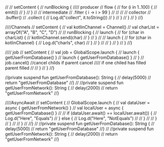 

//
//        setContent {
//            runBlocking {
////            producer
//                flow<Int> {
//                    for (i in 1..100) {
//                        emit(i)
//                    }
//                }
//                    //                intermediate
//                    .filter { i -> i > 99 }
//                    //
//                    //            collector
//                    .buffer()
//                    .collect {
//                        Log.d("collect", it.toString())
//                    }
//            }
//        }
//    }
//}


////Channels
//        setContent {
//            val kotlinChannel = Channel<String>()
//            val charList = arrayOf<String>("A", "B", "C", "D")
//
//            runBlocking {
//                launch {
//                    for (char in charList) {
//                        kotlinChannel.send(char)
//                    }
//                }
//
//                launch {
//                    for (char in kotlinChannel) {
//                        Log.d("charIs", char)
//                    }
//                }
//
//            }
//        }
//    }
//}


////        job
//        setContent {
//            val job = GlobalScope.launch {
//                launch { getUserFromDatabase() }
//                launch { getUserFromDatabase() }
//            }
//            job.cancel() //cancel childs if parent cancel
////            if one chiled has filled parent filled
//
//        }
//    }
//}

//private suspend fun getUserFromDatabase(): String {
//    delay(5000)
//    return "getUserFromDatabase"
//}
//
//private suspend fun getUserFromNetwork(): String {
//    delay(2000)
//    return "getUserFromNetwork"
//}


////AsyncAwait
//        setContent {
//            GlobalScope.launch {
//                val dataUser = async { getUserFromNetwork() }
//                val localUser = async { getUserFromDatabase() }
//
//                if (dataUser.await() == localUser.await()) {
//                    Log.d("Here", "Equals")
//                } else {
//                    Log.d("Here", "NotEquals")
//
//                }
//
//            }
//        }
//
//    }
//
//}
//
//private suspend fun getUserFromDatabase(): String {
//    delay(5000)
//    return "getUserFromDatabase"
//}
//
//private suspend fun getUserFromNetwork(): String {
//    delay(2000)
//    return "getUserFromNetwork"
//}

